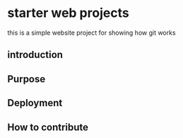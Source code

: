 # starter web projects

this is a simple website project for showing how git works

## introduction

## Purpose

## Deployment

## How to contribute